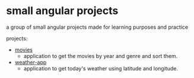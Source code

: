 # small angular projects
a group of small angular projects made for learning purposes and practice

projects:
* [movies](movies)
  * application to get the movies by year and genre and sort them.
* [weather-app](weather-app)
  * application to get today's weather using latitude and longitude.